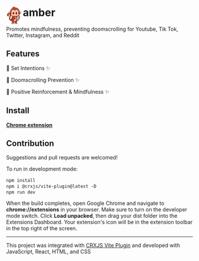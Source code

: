 # <img src="src/assets/gadget2.png" width="45" align="left"> amber

Promotes mindfulness, preventing doomscrolling for Youtube, Tik Tok, Twitter, Instagram, and Reddit

## Features

💎 Set Intentions ✨

💎 Doomscrolling Prevention ✨

💎 Positive Reinforcement & Mindfulness ✨

## Install

[**Chrome extension**](https://chrome.google.com/webstore/detail/amber-mindfulness/hdfdgocligofefcgklikgpjadbphlipm?hl=es-419)

## Contribution

Suggestions and pull requests are welcomed!

To run in development mode:
```
npm install
npm i @crxjs/vite-plugin@latest -D
npm run dev
```
When the build completes, open Google Chrome and navigate to **chrome://extensions** in your browser. Make sure to turn on the developer mode switch.
Click **Load unpacked**, then drag your dist folder into the Extensions Dashboard. Your extension's icon will be in the extension toolbar in the top right of the screen. 

---

This project was integrated with [CRXJS Vite Plugin](https://crxjs.dev/vite-plugin/getting-started/react/create-project) and developed with JavaScript, React, HTML, and CSS
